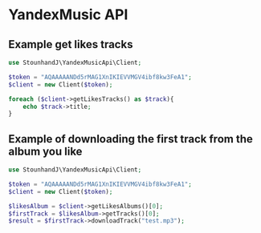 # YandexMusic API

## Example get  likes tracks

```php
use StounhandJ\YandexMusicApi\Client;

$token = "AQAAAAANDd5rMAG1XnIKIEVVMGV4ibf8kw3FeA1";
$client = new Client($token);

foreach ($client->getLikesTracks() as $track){
    echo $track->title;
}
```

## Example of downloading the first track from the album you like

```php
use StounhandJ\YandexMusicApi\Client;

$token = "AQAAAAANDd5rMAG1XnIKIEVVMGV4ibf8kw3FeA1";
$client = new Client($token);

$likesAlbum = $client->getLikesAlbums()[0];
$firstTrack = $likesAlbum->getTracks()[0];
$result = $firstTrack->downloadTrack("test.mp3");
```
